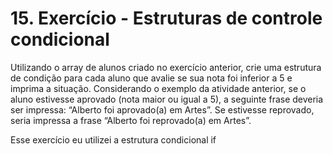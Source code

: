 # 15. Exercício - Estruturas de controle condicional

Utilizando o array de alunos criado no exercício anterior, crie uma estrutura de condição para cada aluno que avalie se sua nota foi inferior a 5 e imprima a situação. Considerando o exemplo da atividade anterior, se o aluno estivesse aprovado (nota maior ou igual a 5), a seguinte frase deveria ser impressa: “Alberto foi aprovado(a) em Artes”. Se estivesse reprovado, seria impressa a frase “Alberto foi reprovado(a) em Artes”.

Esse exercício eu utilizei a estrutura condicional if
